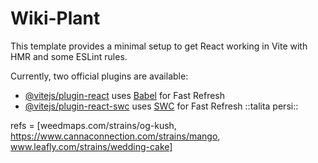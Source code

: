 # Wiki-Plant

This template provides a minimal setup to get React working in Vite with HMR and some ESLint rules.

Currently, two official plugins are available:

- [@vitejs/plugin-react](https://github.com/vitejs/vite-plugin-react/blob/main/packages/plugin-react/README.md) uses [Babel](https://babeljs.io/) for Fast Refresh
- [@vitejs/plugin-react-swc](https://github.com/vitejs/vite-plugin-react-swc) uses [SWC](https://swc.rs/) for Fast Refresh ::talita persi:: 

refs = [weedmaps.com/strains/og-kush, https://www.cannaconnection.com/strains/mango, www.leafly.com/strains/wedding-cake]